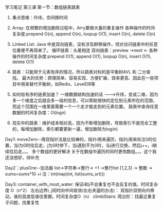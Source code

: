 学习笔记
第三课
第一节：数组链表跳表
1. 重点思维：升纬，空间换时间

2. Array: 在频繁的增加删除过程中，Arry要做大量的重复操作
    各种操作的时间复杂度:prepend O(n), append O(n), loopup O(1), insert O(n), delete O(n)

3. Linked List: Java 中是双向链表，没有涉及群移操作，但对访问链表中的任意位置便不再简单了。
    循环链表：头尾相连
    双向链表：preview ->next
                      <-
    各种操作的时间复杂度:prepend O(1), append O(1), loopup O(n), insert O(1), delete O(1)

4. 跳表：只能用于元素有序的情况，所以跳表对标的是平衡树AVL 和 二分查找。
    最大的优势：原理简单、容易实现、方便扩展、效率更高、因此在一些项目中用来替代平衡树，如Redis、LevelDB等

5. 如何给有序的链表加速？
    一维数据结构加速的话 --->升纬，变成二维，因为多一个维度之后就会多一级的信息，可以帮助很快的定位到元素所在的范围，而这个范围在一维里面需要一个一个走才能走到的元素位置。
    跳表中查询任意数据的时间复杂度：O(logn)

6. 现实中的跳表：维护成本相对高，因为不断增加删除，导致索引不是完全工整的，每增加删除，索引都要更新一遍，增加删除为log(n)

Day1: moveZero--用双指针法是比较棒的，指针i用来遍历，指针j用来标注0的位置，当i为0时往后走，j为0时停下，当i遇到不为0时，与j进行交换，然后j++。i继续往后走。。。
                多个数组的更好解决
                关于在数组中遍历的同时更改数组。。。这个我还没想好，待补充

Day2：plusOne--加法器
               list->字符串->整行-> +1 ->整行list
               [1,2,3] -> 整数 -> sums=sums*10 +i
               注：int(map(int, list(sums_srt)))

Day3: container_with_most_water: 保证i和j不会重复也不会反复的值。时间复杂度 O（n^2）
                                 左右边界i, j同时向中间收敛(左右夹逼的办法)： 双指针双侧向内移动，谁的高度低谁往里挪。时间复杂度O（n）
      climbStairs: 爬台阶：找最近重复子问题，找重复性
